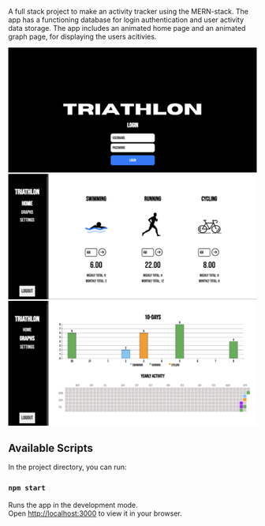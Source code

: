 A full stack project to make an activity tracker using the MERN-stack. The app has a functioning database for login authentication and user activity data storage.
The app includes an animated home page and an animated graph page, for displaying the users acitivies.

![](data/screenshot1.png)
![](data/screenshot2.png)
![](data/screenshot3.png)

## Available Scripts

In the project directory, you can run:

### `npm start`

Runs the app in the development mode.\
Open [http://localhost:3000](http://localhost:3000) to view it in your browser.
